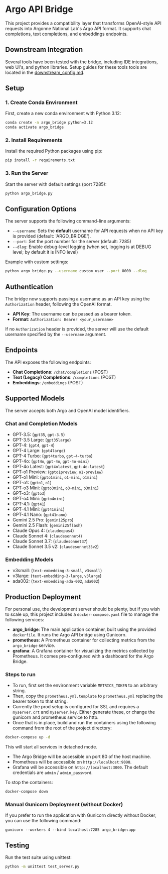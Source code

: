 # Argo API Bridge

This project provides a compatibility layer that transforms OpenAI-style API requests into Argonne National Lab's Argo API format. It supports chat completions, text completions, and embeddings endpoints.


## Downstream Integration

Several tools have been tested with the bridge, including IDE integrations, web UI's, and python libraries. Setup guides for these tools tools are located in the [downstream_config.md](downstream_config.md). 


## Setup

### 1. Create Conda Environment

First, create a new conda environment with Python 3.12:

```bash
conda create -n argo_bridge python=3.12
conda activate argo_bridge
```

### 2. Install Requirements

Install the required Python packages using pip:

```bash
pip install -r requirements.txt
```

### 3. Run the Server

Start the server with default settings (port 7285):

```bash
python argo_bridge.py
```

## Configuration Options

The server supports the following command-line arguments:

- `--username`: Sets the **default** username for API requests when no API key is provided (default: 'ARGO_BRIDGE').
- `--port`: Set the port number for the server (default: 7285)
- `--dlog`: Enable debug-level logging (when set, logging is at DEBUG level; by default it is INFO level)

Example with custom settings:

```bash
python argo_bridge.py --username custom_user --port 8000 --dlog
```

## Authentication

The bridge now supports passing a username as an API key using the `Authorization` header, following the OpenAI format.

- **API Key**: The username can be passed as a bearer token.
- **Format**: `Authorization: Bearer <your_username>`

If no `Authorization` header is provided, the server will use the default username specified by the `--username` argument.

## Endpoints

The API exposes the following endpoints:

- **Chat Completions**: `/chat/completions` (POST)
- **Text (Legacy) Completions**: `/completions` (POST)
- **Embeddings**: `/embeddings` (POST)

## Supported Models

The server accepts both Argo and OpenAI model identifiers.

### Chat and Completion Models

- GPT-3.5: (`gpt35`, `gpt-3.5`)
- GPT-3.5 Large: (`gpt35large`)
- GPT-4: (`gpt4`, `gpt-4`)
- GPT-4 Large: (`gpt4large`)
- GPT-4 Turbo: (`gpt4turbo`, `gpt-4-turbo`)
- GPT-4o: (`gpt4o`, `gpt-4o`, `gpt-4o-mini`)
- GPT-4o Latest: (`gpt4olatest`, `gpt-4o-latest`)
- GPT-o1 Preview: (`gpto1preview`, `o1-preview`)
- GPT-o1 Mini: (`gpto1mini`, `o1-mini`, `o1mini`)
- GPT-o1: (`gpto1`, `o1`)
- GPT-o3 Mini: (`gpto3mini`, `o3-mini`, `o3mini`)
- GPT-o3: (`gpto3`)
- GPT-o4 Mini: (`gpto4mini`)
- GPT-4.1: (`gpt41`)
- GPT-4.1 Mini: (`gpt41mini`)
- GPT-4.1 Nano: (`gpt41nano`)
- Gemini 2.5 Pro: (`gemini25pro`)
- Gemini 2.5 Flash: (`gemini25flash`)
- Claude Opus 4: (`claudeopus4`)
- Claude Sonnet 4: (`claudesonnet4`)
- Claude Sonnet 3.7: (`claudesonnet37`)
- Claude Sonnet 3.5 v2: (`claudesonnet35v2`)

### Embedding Models

- v3small: (`text-embedding-3-small`, `v3small`)
- v3large: (`text-embedding-3-large`, `v3large`)
- ada002: (`text-embedding-ada-002`, `ada002`)

## Production Deployment
For personal use, the development server should be plenty, but if you wish to scale up, this project includes a `docker-compose.yaml` file to manage the following services:

- **argo_bridge**: The main application container, built using the provided `dockerfile`. It runs the Argo API bridge using Gunicorn.
- **prometheus**: A Prometheus container for collecting metrics from the `argo_bridge` service.
- **grafana**: A Grafana container for visualizing the metrics collected by Prometheus. It comes pre-configured with a dashboard for the Argo Bridge.

### Steps to run

- To run, first set the environment variable `METRICS_TOKEN` to an arbitrary string. 
- Then, copy the `prometheus.yml.template` to `prometheus.yml` replacing the bearer token to that string. 
- Currently the prod setup is configured for SSL and requires a `myserver.crt` and `myserver.key`. Either generate these, or change the gunicorn and prometheus service to http.
- Once that is in place, build and run the containers using the following command from the root of the project directory:

```bash
docker-compose up -d
```

This will start all services in detached mode.

- The Argo Bridge will be accessible on port 80 of the host machine.
- Prometheus will be accessible on `http://localhost:9090`.
- Grafana will be accessible on `http://localhost:3000`. The default credentials are `admin` / `admin_password`.

To stop the containers:

```bash
docker-compose down
```

### Manual Gunicorn Deployment (without Docker)

If you prefer to run the application with Gunicorn directly without Docker, you can use the following command:

`gunicorn --workers 4 --bind localhost:7285 argo_bridge:app`

## Testing

Run the test suite using unittest:

```bash
python -m unittest test_server.py
```
